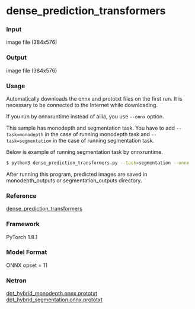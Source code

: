 # dense_prediction_transformers

### Input
image file (384x576)

### Output

image file (384x576)

### Usage

Automatically downloads the onnx and prototxt files on the first run. It is necessary to be connected to the Internet while downloading.

If you run by onnxruntime instead of ailia, you use `--onnx` option.

This sample has monodepth and segmentation task. You have to add `--task=monodepth` in the case of running monodepth task and `--task=segmentation` in the case of running segmentation task.

Below is example of running segmentation task by onnxruntime.

```bash
$ python3 dense_prediction_transformers.py --task=segmentation --onnx
```

After running this program, predicted images are saved in monodepth_outputs or segmentation_outputs directory.

### Reference

[dense_prediction_transformers](https://github.com/intel-isl/DPT)  

### Framework

PyTorch 1.8.1

### Model Format

ONNX opset = 11

### Netron

[dpt_hybrid_monodepth.onnx.prototxt](https://netron.app/?url=https://storage.googleapis.com/ailia-models/dpt_hybrid_monodepth.onnx)    
[dpt_hybrid_segmentation.onnx.prototxt](https://netron.app/?url=https://storage.googleapis.com/ailia-models/dpt_hybrid_segmentation.onnx)
